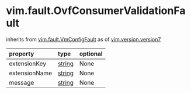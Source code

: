 vim.fault.OvfConsumerValidationFault
====================================
inherits from [vim.fault.VmConfigFault](docs/vim.fault.VmConfigFault.md)
as of [vim.version.version7](docs/vim.version.md)

| property | type | optional |
|:---------|:-----|:---------|
| extensionKey | [string](string.md "string") | None |
| extensionName | [string](string.md "string") | None |
| message | [string](string.md "string") | None |
